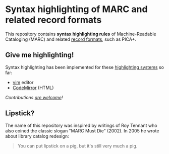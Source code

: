 # Syntax highlighting of MARC and related record formats

This repository contains **syntax highlighting rules** of Machine-Readable
Cataloging (MARC) and related [record formats](formats), such as PICA+.

## Give me highlighting!

Syntax highlighting has been implemented for these [highlighting
systems](languages) so far:

* [vim](vim/) editor
* [CodeMirror](codemirror/) (HTML)

*Contributions [are welcome](https://github.com/gbv/lipstick)!*

## Lipstick?

The name of this repository was inspired by writings of Roy Tennant who also
coined the classic slogan "MARC Must Die" (2002). In 2005 he wrote about
library catalog redesign: 

> You can put lipstick on a pig, but it's still very much a pig.

